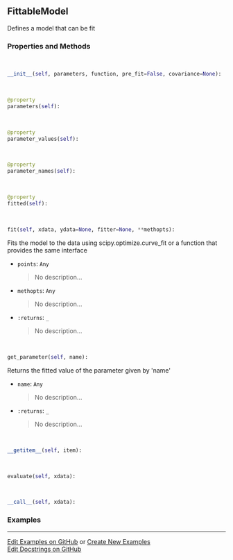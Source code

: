 ## <a id="McUtils.Zachary.FittableModels.FittableModel">FittableModel</a>
Defines a model that can be fit

### Properties and Methods
<a id="McUtils.Zachary.FittableModels.FittableModel.__init__" class="docs-object-method">&nbsp;</a>
```python
__init__(self, parameters, function, pre_fit=False, covariance=None): 
```

<a id="McUtils.Zachary.FittableModels.FittableModel.parameters" class="docs-object-method">&nbsp;</a>
```python
@property
parameters(self): 
```

<a id="McUtils.Zachary.FittableModels.FittableModel.parameter_values" class="docs-object-method">&nbsp;</a>
```python
@property
parameter_values(self): 
```

<a id="McUtils.Zachary.FittableModels.FittableModel.parameter_names" class="docs-object-method">&nbsp;</a>
```python
@property
parameter_names(self): 
```

<a id="McUtils.Zachary.FittableModels.FittableModel.fitted" class="docs-object-method">&nbsp;</a>
```python
@property
fitted(self): 
```

<a id="McUtils.Zachary.FittableModels.FittableModel.fit" class="docs-object-method">&nbsp;</a>
```python
fit(self, xdata, ydata=None, fitter=None, **methopts): 
```
Fits the model to the data using scipy.optimize.curve_fit or a function that provides the same interface
- `points`: `Any`
    >No description...
- `methopts`: `Any`
    >No description...
- `:returns`: `_`
    >No description...

<a id="McUtils.Zachary.FittableModels.FittableModel.get_parameter" class="docs-object-method">&nbsp;</a>
```python
get_parameter(self, name): 
```
Returns the fitted value of the parameter given by 'name'
- `name`: `Any`
    >No description...
- `:returns`: `_`
    >No description...

<a id="McUtils.Zachary.FittableModels.FittableModel.__getitem__" class="docs-object-method">&nbsp;</a>
```python
__getitem__(self, item): 
```

<a id="McUtils.Zachary.FittableModels.FittableModel.evaluate" class="docs-object-method">&nbsp;</a>
```python
evaluate(self, xdata): 
```

<a id="McUtils.Zachary.FittableModels.FittableModel.__call__" class="docs-object-method">&nbsp;</a>
```python
__call__(self, xdata): 
```

### Examples


___

[Edit Examples on GitHub](https://github.com/McCoyGroup/References/edit/gh-pages/Documentation/examples/McUtils/Zachary/FittableModels/FittableModel.md) or 
[Create New Examples](https://github.com/McCoyGroup/References/new/gh-pages/?filename=Documentation/examples/McUtils/Zachary/FittableModels/FittableModel.md) <br/>
[Edit Docstrings on GitHub](https://github.com/McCoyGroup/McUtils/edit/master/Zachary/FittableModels.py?message=Update%20Docs)